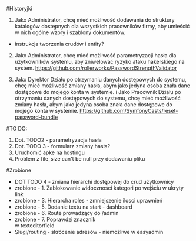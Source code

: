 #Historyjki

1. Jako Administrator, chcę mieć możliwość dodawania do struktury katalogów dostępnych dla wszystkich pracowników firmy, aby umieścić w nich ogólne wzory i szablony dokumentów. 
- instrukcja tworzenia crudów i entity?

2. Jako Administrator, chcę mieć możliwość parametryzacji  hasła dla użytkowników systemu, aby zniwelować ryzyko ataku hakerskiego na system.
https://github.com/rollerworks/PasswordStrengthValidator

3. Jako Dyrektor Działu po otrzymaniu danych dostępowych do systemu, chcę mieć możliwość zmiany hasła, abym jako jedyna osoba znała dane dostępowe do mojego konta w systemie.
i 
Jako  Pracownik Działu po otrzymaniu danych dostępowych do systemu, chcę mieć możliwość zmiany hasła, abym jako jedyna osoba znała dane dostępowe do mojego konta w systemie.
https://github.com/SymfonyCasts/reset-password-bundle



#TO DO:

1. Dot. TODO2 - parametryzacja hasła
2. Dot. TODO 3 - formularz zmiany hasła?
3. Uruchomić apke na hostingu
4. Problem z file_size can't be null przy dodawaniu pliku


#Zrobione
- DOT TODO 4 - zmiana hierarchi dostępowej do crud użytkownicy
- zrobione - 1. Zablokowanie widoczności kategori po wejściu w ukryty link
- zrobione - 3. Hierarcha roles - zmniejszenie ilosci uprawnień
- zrobione - 5. Dodanie textu na start - dashboard
- zrobione - 6. Route prowadzący do /admin
- zrobione - 7. Poprawdzi znacznik <div> w texteditorfield
- Slugi/routing - skrócenie adresów - niemożliwe w easyadmin